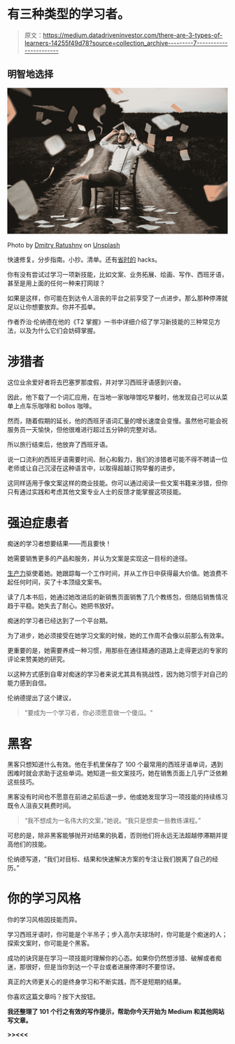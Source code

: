 # 有三种类型的学习者。

> 原文：<https://medium.datadriveninvestor.com/there-are-3-types-of-learners-14255f49d78?source=collection_archive---------7----------------------->

## 明智地选择

![](img/bc2c2c105d0932dcccdbefe08a225910.png)

Photo by [Dmitry Ratushny](https://unsplash.com/@ratushny?utm_source=medium&utm_medium=referral) on [Unsplash](https://unsplash.com?utm_source=medium&utm_medium=referral)

快速修复。分步指南。小抄。清单。还有[省时的](https://www.forbes.com/sites/bryancollinseurope/2018/06/14/effective-time-management/#5d45ece01938) hacks。

你有没有尝试过学习一项新技能，比如文案、业务拓展、绘画、写作、西班牙语，甚至是用上面的任何一种来打网球？

如果是这样，你可能在到达令人沮丧的平台之前享受了一点进步。那么那种停滞就足以让你想要放弃。你并不孤单。

作者乔治·伦纳德在他的《T2 掌握》一书中详细介绍了学习新技能的三种常见方法，以及为什么它们会妨碍掌握。

# 涉猎者

这位业余爱好者将去巴塞罗那度假，并对学习西班牙语感到兴奋。

因此，他下载了一个词汇应用，在当地一家咖啡馆吃早餐时，他发现自己可以从菜单上点车乐咖啡和 bollos 咖啡。

然而，随着假期的延长，他的西班牙语词汇量的增长速度会变慢。虽然他可能会祝服务员一天愉快，但他很难进行超过五分钟的完整对话。

所以旅行结束后，他放弃了西班牙语。

说一口流利的西班牙语需要时间、耐心和毅力，我们的涉猎者可能不得不聘请一位老师或让自己沉浸在这种语言中，以取得超越订购早餐的进步。

这同样适用于像文案这样的商业技能。你可以通过阅读一些文案书籍来涉猎，但你只有通过实践和考虑其他文案专业人士的反馈才能掌握这项技能。

# 强迫症患者

痴迷的学习者想要结果——而且要快！

她需要销售更多的产品和服务，并认为文案是实现这一目标的途径。

[生产力](https://medium.com/the-mission/3-timeless-productivity-lessons-from-benjamin-franklin-33c57880d9db)驱使着她。她跟踪每一个工作时间，并从工作日中获得最大价值。她浪费不起任何时间，买了十本顶级文案书。

读了几本书后，她通过她改进后的新销售页面销售了几个教练包，但随后销售情况趋于平稳。她失去了耐心。她把书放好。

痴迷的学习者已经达到了一个平台期。

为了进步，她必须接受在她学习文案的时候，她的工作周不会像以前那么有效率。

更重要的是，她需要养成一种习惯，用那些在通往精通的道路上走得更远的专家的评论来赞美她的研究。

以这种方式感到自卑对痴迷的学习者来说尤其具有挑战性，因为她习惯于对自己的能力感到自信。

伦纳德提出了这个建议，

> "要成为一个学习者，你必须愿意做一个傻瓜。"

# 黑客

黑客只想知道什么有效。他在手机里保存了 100 个最常用的西班牙语单词，遇到困难时就会求助于这些单词。她知道一些文案技巧，她在销售页面上几乎广泛依赖这些技巧。

黑客没有时间也不愿意在前进之前后退一步。他或她发现学习一项技能的持续练习既令人沮丧又耗费时间。

> “我不想成为一名伟大的文案，”她说。“我只是想卖一些教练课程。”

可悲的是，除非黑客能够抛开对结果的执着，否则他们将永远无法超越停滞期并提高他们的技能。

伦纳德写道，“我们对目标、结果和快速解决方案的专注让我们脱离了自己的经历。”

# 你的学习风格

你的学习风格因技能而异。

学习西班牙语时，你可能是个半吊子；步入高尔夫球场时，你可能是个痴迷的人；探索文案时，你可能是个黑客。

成功的诀窍是在学习一项技能时理解你的心态。如果你仍然想涉猎、破解或者痴迷，那很好，但是当你到达一个平台或者进展停滞时不要惊讶。

真正的大师更关心的是终身学习和不断实践，而不是短期的结果。

你喜欢这篇文章吗？按下大按钮。

**我还整理了 101 个行之有效的写作提示，帮助你今天开始为 Medium 和其他网站写文章。**

**>>**[](https://becomeawritertoday.leadpages.co/writing-prompts-for-medium/)****<<<****